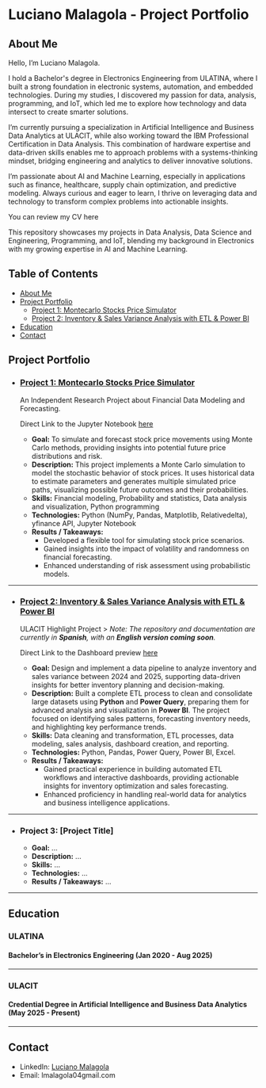 # Luciano Malagola - Project Portfolio

## About Me

Hello, I’m Luciano Malagola.

I hold a Bachelor's degree in Electronics Engineering from ULATINA, where I built a strong foundation in electronic systems, automation, and embedded technologies. During my studies, I discovered my passion for data, analysis, programming, and IoT, which led me to explore how technology and data intersect to create smarter solutions.

I’m currently pursuing a specialization in Artificial Intelligence and Business Data Analytics at ULACIT, while also working toward the IBM Professional Certification in Data Analysis. This combination of hardware expertise and data-driven skills enables me to approach problems with a systems-thinking mindset, bridging engineering and analytics to deliver innovative solutions.

I’m passionate about AI and Machine Learning, especially in applications such as finance, healthcare, supply chain optimization, and predictive modeling. Always curious and eager to learn, I thrive on leveraging data and technology to transform complex problems into actionable insights.

You can review my CV here

This repository showcases my projects in Data Analysis, Data Science and Engineering, Programming, and IoT, blending my background in Electronics with my growing expertise in AI and Machine Learning.

## Table of Contents

- [About Me](#about-me)
- [Project Portfolio](project-portfolio)
  - [Project 1: Montecarlo Stocks Price Simulator](#project-1-montecarlo-stocks-price-simulator)
  - [Project 2: Inventory & Sales Variance Analysis with ETL & Power BI](#project-2-inventory--sales-variance-analysis-with-etl--power-bi)
- [Education](#education)
- [Contact](#contact) 

## **Project Portfolio**

- ### [Project 1: Montecarlo Stocks Price Simulator](https://github.com/LucianoMalagola/Montecarlo-Stocks/tree/main)
  An Independent Research Project about Financial Data Modeling and Forecasting.
  
  Direct Link to the Jupyter Notebook [here](https://github.com/LucianoMalagola/Montecarlo-Stocks/blob/main/Montecarlo_LucianoMalagola.ipynb)
  - **Goal:** To simulate and forecast stock price movements using Monte Carlo methods, providing insights into potential future price distributions and risk.  
  - **Description:** This project implements a Monte Carlo simulation to model the stochastic behavior of stock prices. It uses historical data to estimate parameters and generates multiple simulated price paths, visualizing possible future outcomes and their probabilities.  
  - **Skills:** Financial modeling, Probability and statistics, Data analysis and visualization, Python programming
  - **Technologies:** Python (NumPy, Pandas, Matplotlib, Relativedelta), yfinance API, Jupyter Notebook 
  - **Results / Takeaways:**
    - Developed a flexible tool for simulating stock price scenarios.
    - Gained insights into the impact of volatility and randomness on financial forecasting.
    - Enhanced understanding of risk assessment using probabilistic models.

---

- ### [Project 2: Inventory & Sales Variance Analysis with ETL & Power BI](https://github.com/LucianoMalagola/Proyecto-Big-Data-ULACIT)
  ULACIT Highlight Project > *Note: The repository and documentation are currently in **Spanish**, with an **English version coming soon**.*

  Direct Link to the Dashboard preview [here](https://github.com/LucianoMalagola/Proyecto-Big-Data-ULACIT/blob/main/5.%20dashboard_powerbi/Big%20Data%20PowerBI.pdf)
  - **Goal:** Design and implement a data pipeline to analyze inventory and sales variance between 2024 and 2025, supporting data-driven insights for better inventory planning and decision-making.  
  - **Description:** Built a complete ETL process to clean and consolidate large datasets using **Python** and **Power Query**, preparing them for advanced analysis and visualization in **Power BI**. The project focused on identifying sales patterns, forecasting inventory needs, and highlighting key performance trends.
  - **Skills:** Data cleaning and transformation, ETL processes, data modeling, sales analysis, dashboard creation, and reporting.
  - **Technologies:** Python, Pandas, Power Query, Power BI, Excel.  
  - **Results / Takeaways:**
    - Gained practical experience in building automated ETL workflows and interactive dashboards, providing actionable insights for inventory optimization and sales forecasting.
    - Enhanced proficiency in handling real-world data for analytics and business intelligence applications.  

---

- ### **Project 3: [Project Title]**
  - **Goal:** ...  
  - **Description:** ...  
  - **Skills:** ...  
  - **Technologies:** ...  
  - **Results / Takeaways:** ...  

---

## Education

### ULATINA
#### Bachelor’s in Electronics Engineering (Jan 2020 - Aug 2025)

---

### ULACIT
#### Credential Degree in Artificial Intelligence and Business Data Analytics (May 2025 - Present)

---

## Contact

- LinkedIn: [Luciano Malagola](https://www.linkedin.com/in/luciano-argeo-malagola-angola-ba0221220/)
- Email: lmalagola04gmail.com
